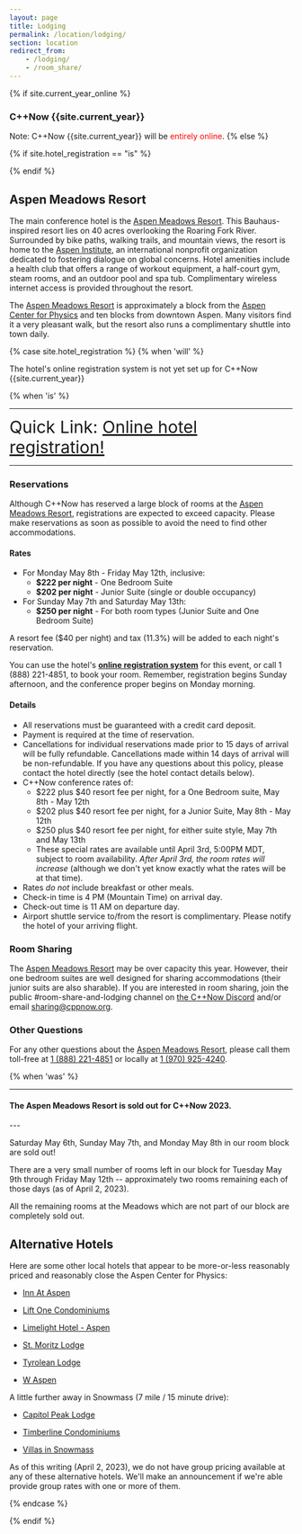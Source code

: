 ```yaml
---
layout: page
title: Lodging
permalink: /location/lodging/
section: location
redirect_from:
    - /lodging/
    - /room_share/
---
```

{% if site.current_year_online %}
### C++Now {{site.current_year}}

Note: C++Now {{site.current_year}} will be <span style="color: red;">entirely online</span>.
{% else %}

<!-- <p class="highlight" markdown="1">The Aspen Meadows Resort has sold out for C++Now 2019.</p>

![Limelight Hotel - Aspen](/assets/img/location/Limelight/Limelight.jpeg "Limelight Hotel - Aspen"){:style="float: right;margin-right: 7px;margin-top: 7px; width: 240px"}

Our overflow property will be the beautiful [Limelight Hotel - Aspen](https://www.limelighthotels.com/aspen).  

We are working on a special C++Now attendee rate for the overflow property but wanted to give you details about the hotel. Until we have a contract in place, we don't have registration information available.

![Karen Krueger](/assets/img/staff/karen-closeup.jpeg "Karen Krueger"){:style="float: left;margin-right: 7px;margin-top: 7px; width: 160px"}

For now, please contact [Karen Krueger with Krueger Event Management](mailto:Karen@KruegerEvents.com) and provide your contact information along with your arrival and departure dates.  She will send your confirmation number to you as soon as it is available.  You can email [Karen@KruegerEvents.com](mailto:Karen@KruegerEvents.com) and she will work directly with you.


<p class="highlight" markdown="1">To reserve your room use [the C++Now 2019 Limelight booking link](https://gc.synxis.com/rez.aspx?Hotel=56474&Chain=10237&template=rASELL&shell=rASELL&arrive=5/5/2019&depart=5/10/2019&adult=1&child=0&promo=CPLUSPLUSNOW).

If you would rather call (or if you are not staying five nights), you can call John Knechtel at (970) 925-3323 and let him know you are attending the conference.

Note that because we are within thirty days, payment is due in full and no cancelations are possible.</p>

![Limelight Hotel - Aspen Lounge](/assets/img/location/Limelight/Limelight lounge.jpeg "Limelight Hotel - Aspen Lounge"){:style="float: right;margin-right: 7px;margin-top: 7px; width: 280px"}

The Limelight provides free shuttle service to an from the airport. Please review [the information here](https://www.limelighthotels.com/aspen/the-hotel/getting-here) about arranging your pickup.

Just a mile from the Aspen Center for Physics, take advantage of the complimentary bicycles or enjoy a walk in the clear mountain air. 

Hotel amenities include a complimentary full breakfast buffet from 7:00am – 10:00am daily, free wifi throughout the hotel, and underground electric car charging stations. The property boasts an outdoor pool, hot tub and fitness room. On each of our two rooftop terraces you’ll find overstuffed lounge chairs, wrap-around sofas and dining tables and enjoy incredible views of the surrounding Rocky Mountains.

![Limelight Hotel - Aspen Pool](/assets/img/location/Limelight/Limelight pool.jpeg "Limelight Hotel - Aspen Pool"){:style="float: left;margin-right: 7px;margin-top: 7px; width: 280px"}

Sleeping rooms have high ceilings, big windows, contemporary décor, granite and marble finishes, king beds and oversized closets.

Overnight parking is self-park, underground garage is $18, which is accessible around the clock. There are also $5 parking permits for the residential area surrounding the hotel, which are valid for up to one week.

Our overflow block size will be limited, so do not delay:

<p style="text-align: center; font-size: 40px;"><a href="mailto:Karen@KruegerEvents.com">Reserve Now</a></p>
-->

<!-- 
---
<p class="highlight" markdown="1">The Aspen Meadows Resort has sold out for C++Now 2019.</p>
---
 -->

{% if site.hotel_registration == "is" %}

{% endif %}

## Aspen Meadows Resort

The main conference hotel is the [Aspen Meadows Resort](https://www.aspenmeadows.com/). This Bauhaus-inspired resort lies on 40 acres overlooking the Roaring Fork River. Surrounded by bike paths, walking trails, and mountain views, the resort is home to the [Aspen Institute](https://www.aspeninstitute.org/), an international nonprofit organization dedicated to fostering dialogue on global concerns. Hotel amenities include a health club that offers a range of workout equipment, a half-court gym, steam rooms, and an outdoor pool and spa tub. Complimentary wireless internet access is provided throughout the resort. 

The [Aspen Meadows Resort](https://www.aspenmeadows.com/) is approximately a block from the [Aspen Center for Physics](https://www.aspenphys.org/) and ten blocks from downtown Aspen. Many visitors find it a very pleasant walk, but the resort also runs a complimentary shuttle into town daily.

{% case site.hotel_registration %}
  {% when 'will' %}

The hotel's online registration system is not yet set up for C++Now {{site.current_year}}

  {% when 'is' %}

<hr>

<span style="font-size:30px">Quick Link: [Online hotel registration!]({{site.online_link_for_Meadows_reservation}})</span>

<hr>

### Reservations

Although C++Now has reserved a large block of rooms at the [Aspen Meadows Resort](https://www.aspenmeadows.com/), registrations are expected to exceed capacity. Please make reservations as soon as possible to avoid the need to find other accommodations.

#### Rates
* For Monday May 8th - Friday May 12th, inclusive:
  * **$222 per night** - One Bedroom Suite
  * **$202 per night** - Junior Suite (single or double occupancy)
* For Sunday May 7th and Saturday May 13th:
  * **$250 per night** - For both room types (Junior Suite and One Bedroom Suite)

A resort fee ($40 per night) and tax (11.3%) will be added to each night's reservation.

You can use the hotel's **[online registration system]({{site.online_link_for_Meadows_reservation}})** for this event, or call 1 (888) 221-4851, to book your room. Remember, registration begins Sunday afternoon, and the conference proper begins on Monday morning.

#### Details

* All reservations must be guaranteed with a credit card deposit.
* Payment is required at the time of reservation.
* Cancellations for individual reservations made prior to 15 days of arrival will be fully refundable. Cancellations made within 14 days of arrival will be non-refundable. If you have any questions about this policy, please contact the hotel directly (see the hotel contact details below).
* C++Now conference rates of:
  * $222 plus $40 resort fee per night, for a One Bedroom suite, May 8th - May 12th
  * $202 plus $40 resort fee per night, for a Junior Suite, May 8th - May 12th
  * $250 plus $40 resort fee per night, for either suite style, May 7th and May 13th
  * These special rates are available until April 3rd, 5:00PM MDT, subject to room availability.  _After April 3rd, the room rates will increase_ (although we don't yet know exactly what the rates will be at that time).
* Rates _do not_ include breakfast or other meals.
* Check-in time is 4 PM (Mountain Time) on arrival day.
* Check-out time is 11 AM on departure day.
* Airport shuttle service to/from the resort is complimentary. Please notify the hotel of your arriving flight.


### Room Sharing

The [Aspen Meadows Resort](https://www.aspenmeadows.com/) may be over capacity this year. However, their one bedroom suites are well designed for sharing accommodations (their junior suits are also sharable). If you are interested in room sharing, join the  public #room-share-and-lodging channel on [the C++Now Discord](https://discord.gg/UZWwKFa6rr) and/or email [sharing@cppnow.org](mailto:sharing@cppnow.org).



### Other Questions

For any other questions about the [Aspen Meadows Resort](https://www.aspenmeadows.com/), please call them toll-free at [1 (888) 221-4851](tel:1-888-221-4851) or locally at [1 (970) 925-4240](tel:1-970-925-4240).

{% when 'was' %}

---
<h4 class="highlight" markdown="1">The Aspen Meadows Resort is sold out for C++Now 2023.</h4>
---

Saturday May 6th, Sunday May 7th, and Monday May 8th in our room block are sold out!

There are a very small number of rooms left in our block for Tuesday May 9th through Friday May 12th -- approximately two rooms remaining each of those days (as of April 2, 2023).

All the remaining rooms at the Meadows which are not part of our block are completely sold out.


## Alternative Hotels

Here are some other local hotels that appear to be more-or-less reasonably priced and reasonably close the Aspen Center for Physics:

* [Inn At Aspen](https://www.innataspen.com/)

* [Lift One Condominiums](https://liftone.com/)

* [Limelight Hotel - Aspen](https://www.limelighthotels.com/aspen)

* [St. Moritz Lodge](https://www.stmoritzlodge.com/)

* [Tyrolean Lodge](https://www.tyroleanlodge.com/)

* [W Aspen](https://www.marriott.com/en-us/hotels/asewh-w-aspen/overview/)

A little further away in Snowmass (7 mile / 15 minute drive):

* [Capitol Peak Lodge](https://snowmassmountainlodging.com/properties/capitol-peak/?utm_source=extnet&utm_medium=yext)

* [Timberline Condominiums](http://www.thetimberline.com/?sa=X&ved=0CLwPEMiuA2oYChMIgKzv2KaJ_gIVAAAAAB0AAAAAEMYE)

* [Villas in Snowmass](https://www.hyatt.com/en-US/hotel/colorado/villas-at-snowmass-club-a-destination-residence-snowmass/denos?src=corp_lclb_gmb_seo_denos)

As of this writing (April 2, 2023), we do not have group pricing available at any of these alternative hotels.  We'll make an announcement if we're able provide group rates with one or more of them.

{% endcase %}


{% endif %}
